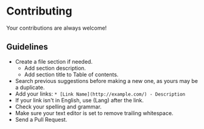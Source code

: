 # Contributing

Your contributions are always welcome!

## Guidelines

* Create a file section if needed.
    * Add section description.
    * Add section title to Table of contents.
* Search previous suggestions before making a new one, as yours may be a duplicate.
* Add your links: `* [Link Name](http://example.com/) - Description`
* If your link isn't in English, use (Lang) after the link.
* Check your spelling and grammar.
* Make sure your text editor is set to remove trailing whitespace.
* Send a Pull Request.

